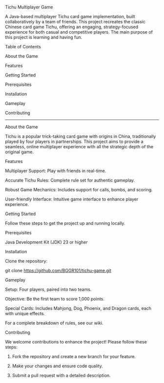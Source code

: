 Tichu Multiplayer Game

A Java-based multiplayer Tichu card game implementation, built collaboratively by a team of friends. This project recreates the classic Chinese card game Tichu, offering an engaging, strategy-focused experience for both casual and competitive players. The main purpose of this project is learning and having fun.

Table of Contents

About the Game

Features

Getting Started

Prerequisites

Installation


Gameplay

Contributing



---

About the Game

Tichu is a popular trick-taking card game with origins in China, traditionally played by four players in partnerships. This project aims to provide a seamless, online multiplayer experience with all the strategic depth of the original game.

Features

Multiplayer Support: Play with friends in real-time.

Accurate Tichu Rules: Complete rule set for authentic gameplay.

Robust Game Mechanics: Includes support for calls, bombs, and scoring.

User-friendly Interface: Intuitive game interface to enhance player experience.


Getting Started

Follow these steps to get the project up and running locally.

Prerequisites

Java Development Kit (JDK) 23 or higher


Installation

Clone the repository:

git clone https://github.com/BGGR101/tichu-game.git


Gameplay

Setup: Four players, paired into two teams.

Objective: Be the first team to score 1,000 points.

Special Cards: Includes Mahjong, Dog, Phoenix, and Dragon cards, each with unique effects.


For a complete breakdown of rules, see our wiki.

Contributing

We welcome contributions to enhance the project! Please follow these steps:

1. Fork the repository and create a new branch for your feature.


2. Make your changes and ensure code quality.


3. Submit a pull request with a detailed description.

